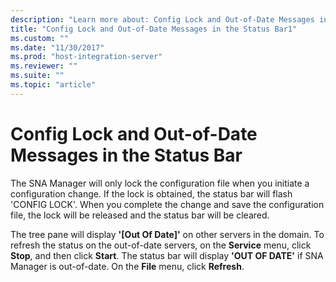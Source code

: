 ```yaml
---
description: "Learn more about: Config Lock and Out-of-Date Messages in the Status Bar"
title: "Config Lock and Out-of-Date Messages in the Status Bar1"
ms.custom: ""
ms.date: "11/30/2017"
ms.prod: "host-integration-server"
ms.reviewer: ""
ms.suite: ""
ms.topic: "article"
---
```

# Config Lock and Out-of-Date Messages in the Status Bar
The SNA Manager will only lock the configuration file when you initiate a configuration change. If the lock is obtained, the status bar will flash 'CONFIG LOCK'. When you complete the change and save the configuration file, the lock will be released and the status bar will be cleared.  
  
 The tree pane will display **'[Out Of Date]'** on other servers in the domain. To refresh the status on the out-of-date servers, on the **Service** menu, click **Stop**, and then click **Start**. The status bar will display **'OUT OF DATE'** if SNA Manager is out-of-date. On the **File** menu, click **Refresh**.
